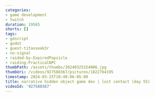 ```yaml
---
categories:
- game development
- twitch
duration: 19565
shorts: []
tags:
- gdscript
- godot
- guest-titanseek3r
- no-signal
- raided-by-ExpiredPopsicle
- raiding-PracticalNPC
thumbPath: /assets/thumbs/20240325154006.jpg
thumbUri: /videos/927588367/pictures/1822764195
timestamp: 2024-03-25T10:40:06-05:00
title: narrative hidden object game dev | lost contact (day 55)
videoId: '927588367'
---
```

